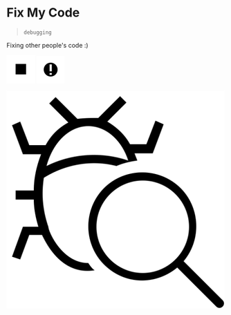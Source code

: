 # Fix My Code
> `debugging`  

Fixing other people's code :)

<div>
    <p>
        <img src="./img/debug-stop.svg" width="66px" />
        <img src="./img/debug.svg" width="64px" />
    </p>
    <img src="./img/debug-script.svg" />
</div>